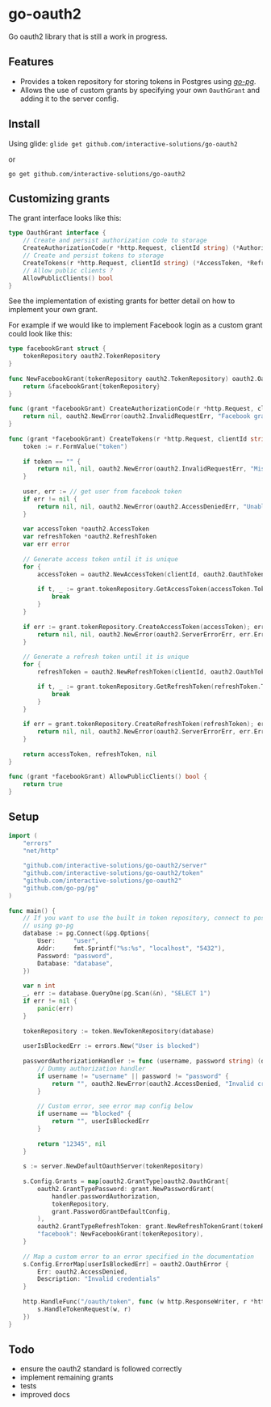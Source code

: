 # go-oauth2
Go oauth2 library that is still a work in progress.

## Features
- Provides a token repository for storing tokens in Postgres using 
<cite>[go-pg][0]</cite>.
- Allows the use of custom grants by specifying your own `OauthGrant` and
adding it to the server config.


## Install
Using glide:
`glide get github.com/interactive-solutions/go-oauth2`

or

`go get github.com/interactive-solutions/go-oauth2`

## Customizing grants
The grant interface looks like this:
```go
type OauthGrant interface {
    // Create and persist authorization code to storage
    CreateAuthorizationCode(r *http.Request, clientId string) (*AuthorizationCode, error)
    // Create and persist tokens to storage
    CreateTokens(r *http.Request, clientId string) (*AccessToken, *RefreshToken, error)
    // Allow public clients ?
    AllowPublicClients() bool
}
```

See the implementation of existing grants for better detail on how to implement your own grant.

For example if we would like to implement Facebook login as a custom grant could look like this:
```go
type facebookGrant struct {
    tokenRepository oauth2.TokenRepository
}
 
func NewFacebookGrant(tokenRepository oauth2.TokenRepository) oauth2.OauthGrant {
    return &facebookGrant{tokenRepository}
}
 
func (grant *facebookGrant) CreateAuthorizationCode(r *http.Request, clientId string) (*oauth2.AuthorizationCode, error) {
    return nil, oauth2.NewError(oauth2.InvalidRequestErr, "Facebook grant does not support authorization")
}
 
func (grant *facebookGrant) CreateTokens(r *http.Request, clientId string) (*oauth2.AccessToken, *oauth2.RefreshToken, error) {
    token := r.FormValue("token")
    
    if token == "" {
        return nil, nil, oauth2.NewError(oauth2.InvalidRequestErr, "Missing token in request")
    }
    
    user, err := // get user from facebook token
    if err != nil {
        return nil, nil, oauth2.NewError(oauth2.AccessDeniedErr, "Unable to retrieve user from token")
    }
    
    var accessToken *oauth2.AccessToken
    var refreshToken *oauth2.RefreshToken
    var err error
    
    // Generate access token until it is unique
    for {
        accessToken = oauth2.NewAccessToken(clientId, oauth2.OauthTokenOwnerId(user.Id), time.Hour, []string{})
        
        if t, _ := grant.tokenRepository.GetAccessToken(accessToken.Token); t == nil {
            break
        }
    }
    
    if err := grant.tokenRepository.CreateAccessToken(accessToken); err != nil {
        return nil, nil, oauth2.NewError(oauth2.ServerErrorErr, err.Error())
    }
    
    // Generate a refresh token until it is unique
    for {
        refreshToken = oauth2.NewRefreshToken(clientId, oauth2.OauthTokenOwnerId(user.Id), backend.RefreshTokenDuration, []string{})

        if t, _ := grant.tokenRepository.GetRefreshToken(refreshToken.Token); t == nil {
            break
        }
    }
    
    if err = grant.tokenRepository.CreateRefreshToken(refreshToken); err != nil {
        return nil, nil, oauth2.NewError(oauth2.ServerErrorErr, err.Error())
    }
    
    return accessToken, refreshToken, nil
}
 
func (grant *facebookGrant) AllowPublicClients() bool {
    return true
}
```

## Setup
```go
import (
    "errors"
    "net/http"
	
    "github.com/interactive-solutions/go-oauth2/server"
    "github.com/interactive-solutions/go-oauth2/token"
    "github.com/interactive-solutions/go-oauth2"
    "github.com/go-pg/pg"
)
 
func main() {    
    // If you want to use the built in token repository, connect to postgres
    // using go-pg
    database := pg.Connect(&pg.Options{
        User:     "user",
        Addr:     fmt.Sprintf("%s:%s", "localhost", "5432"),
        Password: "password",
        Database: "database",
    })
    
    var n int
    _, err := database.QueryOne(pg.Scan(&n), "SELECT 1")
    if err != nil {
        panic(err)
    }
    
    tokenRepository := token.NewTokenRepository(database)
    
    userIsBlockedErr := errors.New("User is blocked")
    
    passwordAuthorizationHandler := func (username, password string) (oauth2.OauthTokenOwnerId, error) {
        // Dummy authorization handler
        if username != "username" || password != "password" {
            return "", oauth2.NewError(oauth2.AccessDenied, "Invalid credentials")
        }
        
        // Custom error, see error map config below
        if username == "blocked" {
            return "", userIsBlockedErr
        }
        
        return "12345", nil
    }
    
    s := server.NewDefaultOauthServer(tokenRepository)
    
    s.Config.Grants = map[oauth2.GrantType]oauth2.OauthGrant{
        oauth2.GrantTypePassword: grant.NewPasswordGrant(
            handler.passwordAuthorization,
            tokenRepository,
            grant.PasswordGrantDefaultConfig,
        ),
        oauth2.GrantTypeRefreshToken: grant.NewRefreshTokenGrant(tokenRepository, grant.RefreshTokenGrantDefaultConfig),
        "facebook": NewFacebookGrant(tokenRepository),
    }
    
    // Map a custom error to an error specified in the documentation
    s.Config.ErrorMap[userIsBlockedErr] = oauth2.OauthError {
        Err: oauth2.AccessDenied,
        Description: "Invalid credentials"
    }
    
    http.HandleFunc("/oauth/token", func (w http.ResponseWriter, r *http.Request) {
        s.HandleTokenRequest(w, r)
    })
}
```

## Todo
- ensure the oauth2 standard is followed correctly
- implement remaining grants
- tests
- improved docs

[0]:https://github.com/go-pg/pg